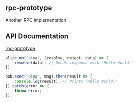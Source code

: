 ## rpc-prototype

Another RPC Implementation

## API Documentation

[rpc-prototype](https://rawgit.com/vmolsa/rpc-prototype/master/doc/classes/_rpt_.rpc.html)

```js
alice.on('ping', (resolve, reject, data) => {
    resolve(data); // Sends response with 'Hello World!'
});

bob.exec('ping', msg).then(result => {
    console.log(result); // Prints 'Hello World!' 
}).catch(error => {
    throw error;
});
```